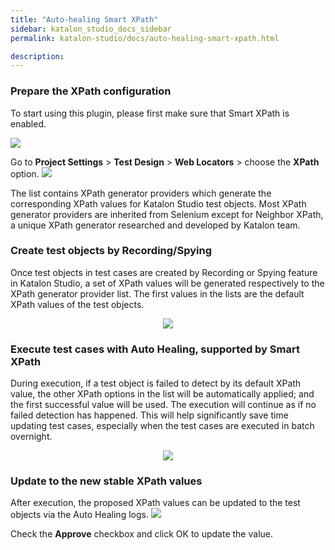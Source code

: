 ```yaml
---
title: "Auto-healing Smart XPath" 
sidebar: katalon_studio_docs_sidebar
permalink: katalon-studio/docs/auto-healing-smart-xpath.html

description: 
---
```



### Prepare the XPath configuration
To start using this plugin, please first make sure that Smart XPath is enabled.

![](../../images/katalon-studio/docs/auto-healing-smart-xpath/xpath_03.png)  
      
Go to **Project Settings** > **Test Design** > **Web Locators** > choose the **XPath** option.
![](../../images/katalon-studio/docs/auto-healing-smart-xpath/xpath_01.png)  

The list contains XPath generator providers which generate the corresponding XPath values for Katalon Studio test objects. Most XPath generator providers are inherited from Selenium except for Neighbor XPath, a unique XPath generator researched and developed by Katalon team.

### Create test objects by Recording/Spying
Once test objects in test cases are created by Recording or Spying feature in Katalon Studio, a set of XPath values will be generated respectively to the XPath generator provider list. The first values in the lists are the default XPath values of the test objects.
<center>
<img src="https://i.ibb.co/pL058gz/xpath-05.png">
</center>

### Execute test cases with Auto Healing, supported by Smart XPath
During execution, if a test object is failed to detect by its default XPath value, the other XPath options in the list will be automatically applied; and the first successful value will be used. The execution will continue as if no failed detection has happened. This will help significantly save time updating test cases, especially when the test cases are executed in batch overnight.
<center>
<img src="https://i.ibb.co/zhr6sp0/xpath-02.png" >
</center>

### Update to the new stable XPath values
After execution, the proposed XPath values can be updated to the test objects via the Auto Healing logs.
![](../../images/katalon-studio/docs/auto-healing-smart-xpath/xpath_07.png)  

Check the **Approve** checkbox and click OK to update the value.
